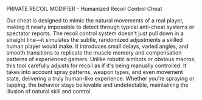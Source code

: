 PRIVATE RECOIL MODIFIER -
Humanized Recoil Control Cheat

Our cheat is designed to mimic the natural movements of a real player, 
making it nearly impossible to detect through typical anti-cheat systems or spectator reports. The recoil control system doesn't just pull down in a straight line—it simulates the subtle,
randomized adjustments a skilled human player would make. It introduces small delays, varied angles, and smooth transitions to replicate the muscle memory and compensation patterns of experienced gamers.
Unlike robotic aimbots or obvious macros, this tool carefully adjusts for recoil as if it's being manually controlled. 
It takes into account spray patterns, weapon types, and even movement state, delivering a truly human-like experience. Whether you're spraying or tapping, the behavior stays believable and undetectable, maintaining the illusion of natural skill and control.
